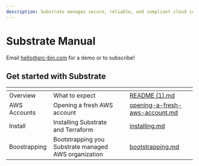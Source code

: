 ```yaml
---
description: Substrate manages secure, reliable, and compliant cloud infrastructure in AWS.
---
```


# Substrate Manual

Email [hello@src-bin.com](mailto:hello@src-bin.com) for a demo or to subscribe!

## Get started with Substrate

<table data-card-size="large" data-view="cards"><thead><tr><th></th><th></th><th></th><th data-hidden data-card-target data-type="content-ref"></th></tr></thead><tbody><tr><td>Overview</td><td>What to expect</td><td></td><td><a href="getting-started/overview.md">README (1).md</a></td></tr><tr><td>AWS Accounts</td><td>Opening a fresh AWS account</td><td></td><td><a href="getting-started/opening-a-fresh-aws-account.md">opening-a-fresh-aws-account.md</a></td></tr><tr><td>Install</td><td>Installing Substrate and Terraform</td><td></td><td><a href="getting-started/installing.md">installing.md</a></td></tr><tr><td>Boostrapping</td><td>Bootstrapping you Substrate managed AWS organization</td><td></td><td><a href="getting-started/bootstrapping.md">bootstrapping.md</a></td></tr></tbody></table>


